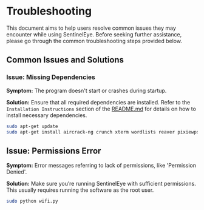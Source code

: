 # Troubleshooting

This document aims to help users resolve common issues they may encounter while using SentinelEye. Before seeking further assistance, please go through the common troubleshooting steps provided below.

## Common Issues and Solutions

### Issue: Missing Dependencies
**Symptom:**
The program doesn't start or crashes during startup.

**Solution:**
Ensure that all required dependencies are installed. Refer to the `Installation Instructions` section of the [README.md](README.md) for details on how to install necessary dependencies.

```bash
sudo apt-get update
sudo apt-get install aircrack-ng crunch xterm wordlists reaver pixiewps bully wifite bettercap wifipumpkin3
```
## Issue: Permissions Error

**Symptom:**
Error messages referring to lack of permissions, like 'Permission Denied'.

**Solution:**
Make sure you’re running SentinelEye with sufficient permissions. This usually requires running the software as the root user.

```bash
sudo python wifi.py
```


